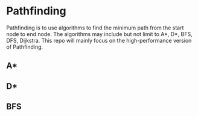 # Pathfinding
Pathfinding is to use algorithms to find the minimum path from the start node to end node. The algorithms may include but not limit to A*, D*, BFS, DFS, Dijkstra. This repo will mainly focus on the high-performance version of Pathfinding.

## A*

## D*

## BFS


